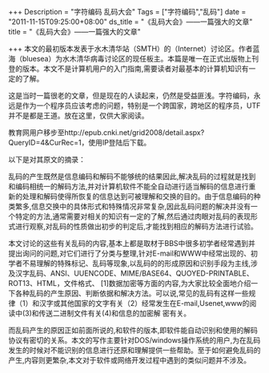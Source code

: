 +++
Description = "字符编码 乱码大会"
Tags = ["字符编码","乱码"]
date = "2011-11-15T09:25:00+08:00"
ds_title = "《乱码大会》——一篇强大的文章"
title = "《乱码大会》——一篇强大的文章"

+++
本文的最初版本发表于水木清华站（SMTH）的（Internet）讨论区。作者蓝海（bluesea）为水木清华病毒讨论区的现任板主。本篇是唯一在正式出版物上刊登的版本。本文不是计算机用户的入门指南,需要读者对最基本的计算机知识有一定的了解。

这是当时一篇很老的文章，但是现在的人读起来，仍然是受益匪浅。字符编码，永远是作为一个程序员应该考虑的问题，特别是一个跨国家，跨地区的程序员，UTF并不是都是王道。放在这里，仅供大家阅读。

教育网用户移步至http://epub.cnki.net/grid2008/detail.aspx?QueryID=4&amp;CurRec=1，使用IP登陆后下载。

以下是对其原文的摘录：

乱码的产生既然是信息编码和解码不能够统的结果因此,解决乱码的过程就是找到和编码相统一的解码方法,并对计算机软件不能全自动进行适当解码的信息进行重新的处理和解码使得所恢复的信息达到可被理解和交换的目的。由于信息编码的种类繁多,信息交换中的具体形式和特殊情况非常复杂,因此乱码问题的解决并没有一个特定的方法,通常需要对相关的知识有一定的了解,然后通过肉眼对乱码的表现形式进行观察,对乱码的性质做出初步的判定后,才能找到相应的解码方法进行试验。

本文讨论的这些有关乱码的内容,基本上都是取材于BBS中很多初学者经常遇到并提出询问的问题,对它们进行了分类与整理,针对E-mail和WWW中经常出现的、初学者不易理解的特殊标记、乱码等现象,以乱码的的形成原因和识别手段为主线,涉及汉字乱码、ANSI、UUENCODE、MIME/BASE64、QUOYED-PRINTABLE、ROT13、HTML，文件格式、 [1]数据加密等方面的内容,为大家比较全面地介绍一下各种乱码的产生原因、判断依据和解决方法。可以说,常见的乱码有这样一些规律（1）和汉字或其他国家的文字有关（2）经常发生在E-mail,Usenet,www的阅读中(3)和传送二进制文件有关(4)和信息的加密解 密有关。

而乱码产生的原因正如前面所说的,和软件的版本,即软件能自动识别和使用的解码协议有密切的关系。本文的写作主要针对DOS/windows操作系统的用户,为在乱码发生的时候对不能识别的信息进行还原和理解提供一些帮助。至于如何避免乱码的产生,内容则更繁杂,本文对于软件或网络开发过程中遇到的类似问题并不涉及。
